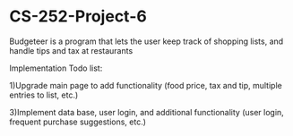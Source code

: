 # CS-252-Project-6
Budgeteer is a program that lets the user keep track of shopping lists, and handle tips and tax at restaurants

Implementation Todo list:

1)Upgrade main page to add functionality (food price, tax and tip, multiple entries to list, etc.)

3)Implement data base, user login, and additional functionality (user login, frequent purchase suggestions, etc.)
